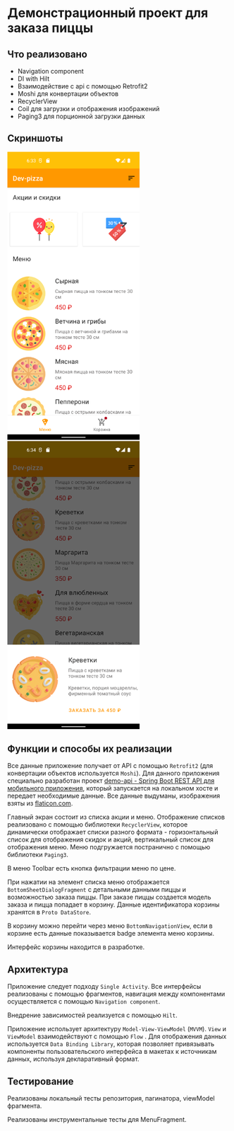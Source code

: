 Демонстрационный проект для заказа пиццы
===================================

Что реализовано
--------------

- Navigation component
- DI with Hilt
- Взаимодействие с api с помощью Retrofit2
- Moshi для конвертации объектов
- RecyclerView
- Coil для загрузки и отображения изображений
- Paging3 для порционной загрузки данных

Скриншоты
--------------
<img src="Screenshot_20221023_183358.png" width="300"/>  <img src="Screenshot_20221023_183500.png" width="300"/>

Функции и способы их реализации
--------------

Все данные приложение получает от API с помощью `Retrofit2` (для конвертации объектов используется `Moshi`). Для
данного приложения специально разработан
проект [demo-api - Spring Boot REST API для мобильного приложения](https://github.com/podule/demo-api), который
запускается на локальном хосте и передает необходимые данные. Все данные выдуманы, изображения взяты
из [flaticon.com](https://www.flaticon.com/).

Главный экран состоит из списка акции и меню.
Отображение списков реализовано с помощью библиотеки `RecyclerView`, которое динамически отображает списки разного
формата - горизонтальный список для отображения скидок и акций, вертикальный список для отображения меню. Меню
подгружается постранично с помощью библиотеки `Paging3`.

В меню Toolbar есть кнопка фильтрации меню по цене.

При нажатии на элемент списка меню отображается `BottomSheetDialogFragment` с детальными данными пиццы и возможностью
заказа пиццы. При заказе пиццы создается модель заказа и пицца попадает в корзину. Данные идентификатора корзины
хранятся в `Proto DataStore`.

В корзину можно перейти через меню `BottomNavigationView`, если в корзине есть данные показывается badge элемента меню
корзины.

Интерфейс корзины находится в разработке.

Архитектура
--------------
Приложение следует подходу `Single Activity`. Все интерфейсы реализованы с помощью фрагментов, навигация между
компонентами осуществляется с помощью `Navigation component`.

Внедрение зависимостей реализуется с помощью `Hilt`.

Приложение использует архитектуру `Model-View-ViewModel` (`MVVM`). `View` и `ViewModel` взаимодействуют с помощью `Flow`
. Для отображения данных используется `Data Binding Library`, которая позволяет привязывать компоненты пользовательского
интерфейса в макетах к источникам данных, используя декларативный формат.


Тестирование
--------------
Реализованы локальный тесты репозитория, пагинатора, viewModel фрагмента.

Реализованы инструментальные тесты для MenuFragment.
